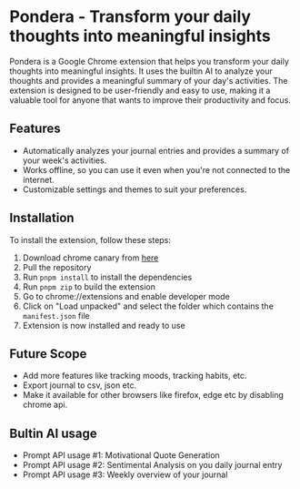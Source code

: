 # Pondera - Transform your daily thoughts into meaningful insights

Pondera is a Google Chrome extension that helps you transform your daily thoughts into meaningful insights. It uses the builtin AI to analyze your thoughts and provides a meaningful summary of your day's activities. The extension is designed to be user-friendly and easy to use, making it a valuable tool for anyone that wants to improve their productivity and focus.

## Features

- Automatically analyzes your journal entries and provides a summary of your week's activities.
- Works offline, so you can use it even when you're not connected to the internet.
- Customizable settings and themes to suit your preferences.


## Installation

To install the extension, follow these steps:
1. Download chrome canary from [here](https://www.google.com/chrome/canary/)
2. Pull the repository
3. Run `pnpm install` to install the dependencies
4. Run `pnpm zip` to build the extension
5. Go to chrome://extensions and enable developer mode
6. Click on "Load unpacked" and select the folder which contains the `manifest.json` file
7. Extension is now installed and ready to use


## Future Scope
- Add more features like tracking moods, tracking habits, etc.
- Export journal to csv, json etc.
- Make it available for other browsers like firefox, edge etc by disabling chrome api.

## Bultin AI usage
- Prompt API usage #1: Motivational Quote Generation
- Prompt API usage #2: Sentimental Analysis on you daily journal entry
- Prompt API usage #3: Weekly overview of your journal
